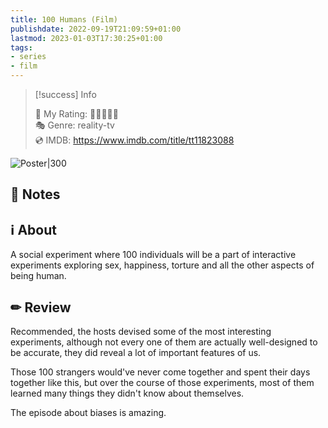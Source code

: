 ```yaml
---
title: 100 Humans (Film)
publishdate: 2022-09-19T21:09:59+01:00
lastmod: 2023-01-03T17:30:25+01:00
tags: 
- series
- film
---
```






> [!success] Info 
 > 
 > 🤔 My Rating: 💙💙💙🖤🖤 <br> 🎭 Genre: reality-tv <br> 💿 IMDB: https://www.imdb.com/title/tt11823088 <br> 

![Poster|300](https://m.media-amazon.com/images/M/MV5BY2Q2Zjc3NmUtNWEyNS00OGIzLTk3YzQtYTQ5OTI2NTFhNjkyXkEyXkFqcGdeQXVyMTMxODk2OTU@._V1_SX300.jpg)



## 📝 Notes





## ℹ️ About



A social experiment where 100 individuals will be a part of interactive experiments exploring sex, happiness, torture and all the other aspects of being human.



## ✏ Review



Recommended, the hosts devised some of the most interesting experiments, although not every one of them are actually well-designed to be accurate, they did reveal a lot of important features of us. 



Those 100 strangers would've never come together and spent their days together like this, but over the course of those experiments, most of them learned many things they didn't know about themselves. 



The episode about biases is amazing.



